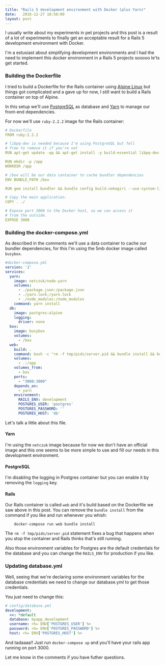 ```yaml
---
title: "Rails 5 development environment with Docker (plus Yarn)"
date:   2016-12-27 18:50:00
layout: post
---
```


I usually write about my experiments in pet projects and this post is a result of a lot of experiments to finally get an acceptable result for a Rails 5 development environment with Docker.

I'm a estusiast about simplifying development environments and I had the need to implement this docker environment in a Rails 5 projects sooooo le'ts get started.

### Building the Dockerfile

I tried to build a Dockerfile for the Rails container using [Alpine Linux](https://alpinelinux.org/) but things got complicated and a gave up for now, I still want to build a Rails container on top of Alpine.

In this setup we'll use [PostgreSQL](https://www.postgresql.org/) as database and [Yarn](https://yarnpkg.com) to manage our front-end dependencies.

For now we'll use `ruby-2.2.2` image for the Rails container:

```yaml
# Dockerfile
FROM ruby:2.2.2

# libpq-dev is needed because I'm using PostgreSQL but fell
# free to remove it if you're not
RUN apt-get update -qq && apt-get install -y build-essential libpq-dev nodejs

RUN mkdir -p /app
WORKDIR /app

# /box will be our data container to cache bundler dependencies
ENV BUNDLE_PATH /box

RUN gem install bundler && bundle config build.nokogiri --use-system-libraries

# Copy the main application.
COPY . ./

# Expose port 3000 to the Docker host, so we can access it
# from the outside.
EXPOSE 3000
```

### Building the docker-compose.yml

As described in the comments we'll use a data container to cache our bundler dependencies, for this I'm using the 5mb docker image called `busybox`.

```yaml
#docker-compose.yml
version: '2'
services:
  yarn:
    image: netczuk/node-yarn
    volumes:
      - ./package.json:/package.json
      - ./yarn.lock:/yarn.lock
      - ./node_modules:/node_modules
    command: yarn install
  db:
    image: postgres:alpine
    logging:
      driver: none
  box:
    image: busybox
    volumes:
      - /box
  web:
    build: .
    command: bash -c "rm -f tmp/pids/server.pid && bundle install && bundle exec rails s -p 3000 -b '0.0.0.0'"
    volumes:
      - .:/app
    volumes_from:
      - box
    ports:
      - "3000:3000"
    depends_on:
      - yarn
    environment:
      RAILS_ENV: development
      POSTGRES_USER: 'postgres'
      POSTGRES_PASSWORD: ''
      POSTGRES_HOST: 'db'
```

Let's talk a little about this file.

#### Yarn

I'm using the `netczuk` image because for now we don't have an official image and this one seems to be more simple to use and fill our needs in this development environment.

#### PostgreSQL

I'm disabling the logging in Postgres container but you can enable it by removing the `logging` key.

#### Rails

Our Rails container is called `web` and it's build based on the Dockerfile we saw above in this post. You can remove the `bundle install` from the command if you like and run whenever you whish:

        docker-compose run web bundle install

The `rm -f tmp/pids/server.pid` statement fixes a bug that happens when you stop the container and Rails thinks that's still running.

Also those environment variables for Postgres are the default credentials for the database and you can change the `RAILS_ENV` for production if you like.

### Updating database.yml

Well, seeing that we're declaring some environment variables for the database credentials we need to change our database.yml to get those credentials.

You just need to change this:

```yml
# config/database.yml
development:
  <<: *default
  database: myapp_development
  username: <%= ENV['POSTGRES_USER'] %>
  password: <%= ENV['POSTGRES_PASSWORD'] %>
  host: <%= ENV['POSTGRES_HOST'] %>
```

And tadaaaa!! Just run `docker-compose up` and you'll have your rails app running on port 3000.

Let me know in the comments if you have futher questions.

